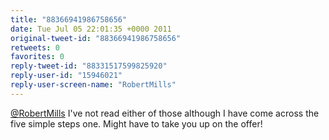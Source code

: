 ```yaml
---
title: "88366941986758656"
date: Tue Jul 05 22:01:35 +0000 2011
original-tweet-id: "88366941986758656"
retweets: 0
favorites: 0
reply-tweet-id: "88331517599825920"
reply-user-id: "15946021"
reply-user-screen-name: "RobertMills"
---
```

<a href="https://twitter.com/RobertMills">@RobertMills</a> I've not read either of those although I have come across the five simple steps one. Might have to take you up on the offer!
